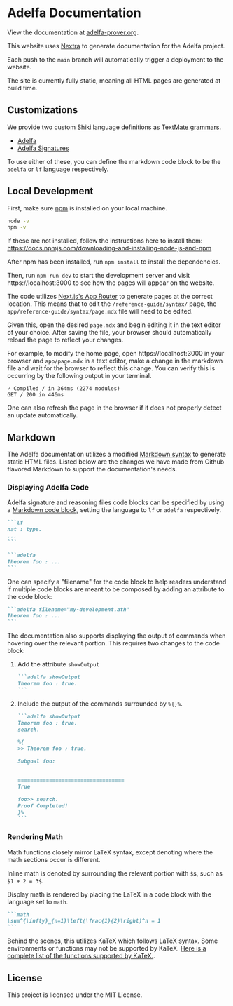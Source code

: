# Adelfa Documentation

View the documentation at [adelfa-prover.org](https://adelfa-prover.org).

This website uses [Nextra](https://nextra.site) to generate documentation for
the Adelfa project.

Each push to the `main` branch will automatically trigger a deployment to the
website.

The site is currently fully static, meaning all HTML pages are generated at
build time.

## Customizations

We provide two custom [Shiki](https://shiki.matsu.io/) language definitions as [TextMate
grammars](https://macromates.com/manual/en/language_grammars).

- [Adelfa](syntax/adelfa.tmLanguage.json)
- [Adelfa Signatures](syntax/lf.tmLanguage.json)

To use either of these, you can define the markdown code block to be the
`adelfa` or `lf` language respectively.

## Local Development

First, make sure [npm](https://npmjs.com) is installed on your local machine.

```bash
node -v
npm -v
```

If these are not installed, follow the instructions here to install them: https://docs.npmjs.com/downloading-and-installing-node-js-and-npm

After npm has been installed, run `npm install` to install the dependencies.

Then, run `npm run dev` to start the development server and visit
https://localhost:3000 to see how the pages will appear on the website.

The code utilizes [Next.js's App Router](https://nextjs.org/docs) to generate
pages at the correct location. This means that to edit the
`/reference-guide/syntax/` page, the `app/reference-guide/syntax/page.mdx` file
will need to be edited.

Given this, open the desired `page.mdx` and begin editing it in the text editor
of your choice. After saving the file, your browser should automatically reload
the page to reflect your changes.

For example, to modify the home page, open https://localhost:3000 in your
browser and `app/page.mdx` in a text editor, make a change in the markdown file
and wait for the browser to reflect this change. You can verify this is
occurring by the following output in your terminal.

```
✓ Compiled / in 364ms (2274 modules)
GET / 200 in 446ms
```

One can also refresh the page in the browser if it does not properly detect an
update automatically.

## Markdown

The Adelfa documentation utilizes a modified [Markdown syntax](https://docs.github.com/en/get-started/writing-on-github/getting-started-with-writing-and-formatting-on-github/basic-writing-and-formatting-syntax) to generate static
HTML files. Listed below are the changes we have made from Github flavored Markdown
to support the documentation's needs.

### Displaying Adelfa Code

Adelfa signature and reasoning files code blocks can be specified by using a
[Markdown code block](https://docs.github.com/en/get-started/writing-on-github/working-with-advanced-formatting/creating-and-highlighting-code-blocks),
setting the language to `lf` or `adelfa` respectively.

````md
```lf
nat : type.
...
```

```adelfa
Theorem foo : ...
```
````

One can specify a "filename" for the code block to help readers understand if
multiple code blocks are meant to be composed by adding an attribute to the code
block:

````md
```adelfa filename="my-development.ath"
Theorem foo : ...
```
````

The documentation also supports displaying the output of commands when hovering
over the relevant portion. This requires two changes to the code block:

1. Add the attribute `showOutput`

   ````md
   ```adelfa showOutput
   Theorem foo : true.
   ```
   ````

2. Include the output of the commands surrounded by `%{}%`.

   ````md
   ```adelfa showOutput
   Theorem foo : true.
   search.

   %{
   >> Theorem foo : true.

   Subgoal foo:


   ==================================
   True

   foo>> search.
   Proof Completed!
   }%
   ```
   ````

### Rendering Math

Math functions closely mirror LaTeX syntax, except denoting where the math
sections occur is different.

Inline math is denoted by surrounding the relevant portion with `$`s, such as
`$1 + 2 = 3$`.

Display math is rendered by placing the LaTeX in a code block with the language
set to `math`.

````md
```math
\sum^{\infty}_{n=1}\left(\frac{1}{2}\right)^n = 1
```
````

Behind the scenes, this utilizes KaTeX which follows LaTeX syntax. Some
environments or functions may not be supported by KaTeX. [Here is a complete
list of the functions supported by KaTeX.](https://katex.org/docs/supported).

## License

This project is licensed under the MIT License.

